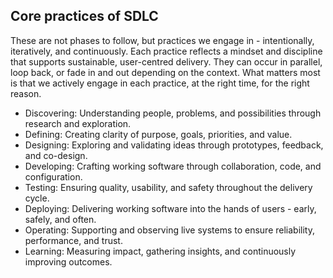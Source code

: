 ## Core practices of SDLC 

These are not phases to follow, but practices we engage in - intentionally, iteratively, and continuously. Each practice reflects a mindset and discipline that supports sustainable, user-centred delivery. They can occur in parallel, loop back, or fade in and out depending on the context. What matters most is that we actively engage in each practice, at the right time, for the right reason. 

* Discovering: Understanding people, problems, and possibilities through research and exploration. 
* Defining: Creating clarity of purpose, goals, priorities, and value. 
* Designing: Exploring and validating ideas through prototypes, feedback, and co-design. 
* Developing: Crafting working software through collaboration, code, and configuration. 
* Testing: Ensuring quality, usability, and safety throughout the delivery cycle. 
* Deploying: Delivering working software into the hands of users - early, safely, and often. 
* Operating: Supporting and observing live systems to ensure reliability, performance, and trust. 
* Learning: Measuring impact, gathering insights, and continuously improving outcomes. 
